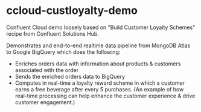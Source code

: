 # ccloud-custloyalty-demo
Confluent Cloud demo loosely based on "Build Customer Loyalty Schemes" recipe from Confluent Solutions Hub.

Demonstrates and end-to-end realtime data pipeline from MongoDB Atlas to Google BigQuery which does the following:

* Enriches orders data with information about products & customers associated with the order
* Sends the enriched orders data to BigQuery
* Computes in real-time a loyalty reward scheme in which a customer earns a free beverage after every 5 purchases. (An example of how real-time processing can help enhance the customer experience & drive customer engagement.)
